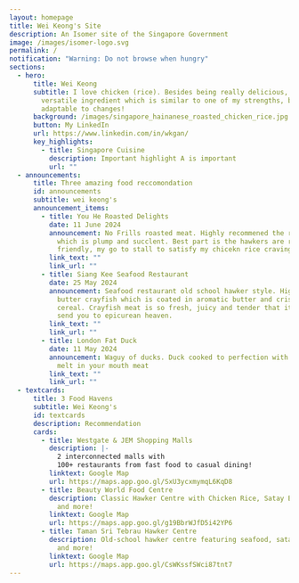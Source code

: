 ```yaml
---
layout: homepage
title: Wei Keong's Site
description: An Isomer site of the Singapore Government
image: /images/isomer-logo.svg
permalink: /
notification: "Warning: Do not browse when hungry"
sections:
  - hero:
      title: Wei Keong
      subtitle: I love chicken (rice). Besides being really delicious, it is a
        versatile ingredient which is similar to one of my strengths, being
        adaptable to changes!
      background: /images/singapore_hainanese_roasted_chicken_rice.jpg
      button: My LinkedIn
      url: https://www.linkedin.com/in/wkgan/
      key_highlights:
        - title: Singapore Cuisine
          description: Important highlight A is important
          url: ""
  - announcements:
      title: Three amazing food reccomondation
      id: announcements
      subtitle: wei keong's
      announcement_items:
        - title: You He Roasted Delights
          date: 11 June 2024
          announcement: No Frills roasted meat. Highly recommened the roasted chicken rice
            which is plump and succlent. Best part is the hawkers are really
            friendly, my go to stall to satisfy my chicekn rice craving.
          link_text: ""
          link_url: ""
        - title: Siang Kee Seafood Restaurant
          date: 25 May 2024
          announcement: Seafood restaurant old school hawker style. Highly recommend their
            butter crayfish which is coated in aromatic butter and crispy
            cereal. Crayfish meat is so fresh, juicy and tender that it will
            send you to epicurean heaven.
          link_text: ""
          link_url: ""
        - title: London Fat Duck
          date: 11 May 2024
          announcement: Waguy of ducks. Duck cooked to perfection with Crispy skin and
            melt in your mouth meat
          link_text: ""
          link_url: ""
  - textcards:
      title: 3 Food Havens
      subtitle: Wei Keong's
      id: textcards
      description: Recommendation
      cards:
        - title: Westgate & JEM Shopping Malls
          description: |-
            2 interconnected malls with
            100+ restaurants from fast food to casual dining!
          linktext: Google Map
          url: https://maps.app.goo.gl/SxU3ycxmymqL6KqD8
        - title: Beauty World Food Centre
          description: Classic Hawker Centre with Chicken Rice, Satay Bee Hoon, Nasi Lemak
            and more!
          linktext: Google Map
          url: https://maps.app.goo.gl/g19BbrWJfD5i42YP6
        - title: Taman Sri Tebrau Hawker Centre
          description: Old-school hawker centre featuring seafood, satay, dumpling noodles
            and more!
          linktext: Google Map
          url: https://maps.app.goo.gl/CsWKssfSWci87tnt7
---
```

